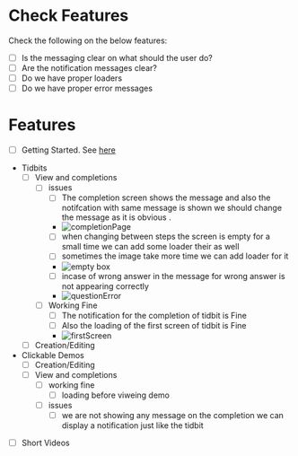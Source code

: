 # Check Features
Check the following on the below features:
- [ ] Is the messaging clear on what should the user do?
- [ ] Are the notification messages clear?
- [ ] Do we have proper loaders
- [ ] Do we have proper error messages

# Features
- [ ] Getting Started. See [here](./getting_started.md)
- Tidbits
  - [ ] View and completions
    - [ ] issues
      - [ ] The completion screen shows the message and also the notifcation with same message is shown we should change the message as it is obvious .
      - ![completionPage](https://github.com/RobinNagpal/dodao-ui/blob/main/academy-ui//docs/images/completionPage.png)
      - [ ] when changing between steps the screen is empty for a small time we can add some loader their as well
      - [ ] sometimes the image take more time we can add loader for it
      - ![empty box](https://github.com/RobinNagpal/dodao-ui/blob/main/academy-ui//docs/images/imageLoading.png)
      - [ ] incase of wrong answer in the message for wrong answer is not appearing correctly
      - ![questionError](https://github.com/RobinNagpal/dodao-ui/blob/main/academy-ui//docs/images/questionError.png)
    - [ ] Working Fine
      - [ ] The notification for the completion of tidbit is Fine
      - [ ] Also the loading of the first screen of tidbit is Fine
      - ![firstScreen](https://github.com/RobinNagpal/dodao-ui/blob/main/academy-ui//docs/images/firstScreen.png)
  - [ ] Creation/Editing
- Clickable Demos
  - [ ] Creation/Editing
  - [ ] View and completions
    - [ ] working fine
      - [ ] loading before viweing demo
    - [ ] issues 
      - [ ] we are not showing any message on the completion we can display a notification just like the tidbit
- [ ] Short Videos
